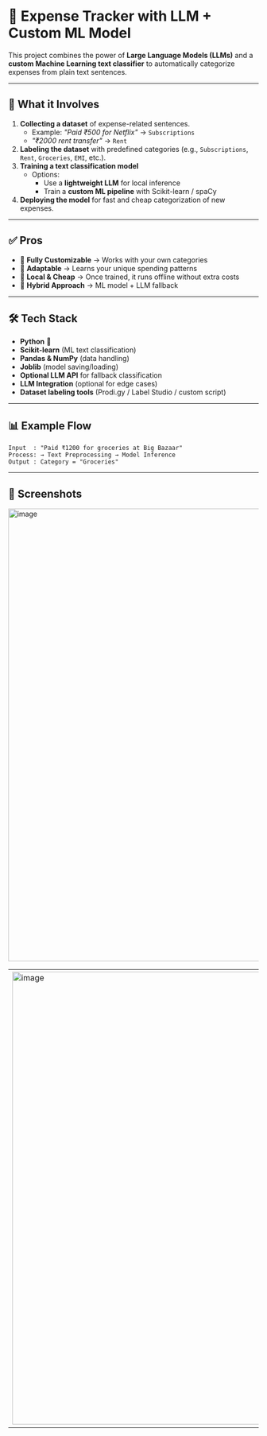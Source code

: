# 💸 Expense Tracker with LLM + Custom ML Model

This project combines the power of **Large Language Models (LLMs)** and a **custom Machine Learning text classifier** to automatically categorize expenses from plain text sentences.  

---

## 🚀 What it Involves
1. **Collecting a dataset** of expense-related sentences.  
   - Example: *"Paid ₹500 for Netflix"* → `Subscriptions`  
   - *"₹2000 rent transfer"* → `Rent`  
2. **Labeling the dataset** with predefined categories (e.g., `Subscriptions`, `Rent`, `Groceries`, `EMI`, etc.).  
3. **Training a text classification model**  
   - Options: 
     - Use a **lightweight LLM** for local inference  
     - Train a **custom ML pipeline** with Scikit-learn / spaCy 
4. **Deploying the model** for fast and cheap categorization of new expenses.

---

## ✅ Pros
- 🔹 **Fully Customizable** → Works with your own categories  
- 🔹 **Adaptable** → Learns your unique spending patterns  
- 🔹 **Local & Cheap** → Once trained, it runs offline without extra costs  
- 🔹 **Hybrid Approach** → ML model + LLM fallback  

---

## 🛠️ Tech Stack
- **Python** 🐍  
- **Scikit-learn** (ML text classification)  
- **Pandas & NumPy** (data handling)  
- **Joblib** (model saving/loading)  
- **Optional LLM API** for fallback classification
- **LLM Integration** (optional for edge cases)
- **Dataset labeling tools** (Prodi.gy / Label Studio / custom script)

---

## 📊 Example Flow
```text
Input  : "Paid ₹1200 for groceries at Big Bazaar"
Process: → Text Preprocessing → Model Inference  
Output : Category = "Groceries"
```
---

## 📸 Screenshots

<table>
  <tr>
    <td><img width="1907" height="911" alt="image" src="https://github.com/user-attachments/assets/57dd1289-2997-4c0c-b5bb-186aeb7f5b0e"/></td>
    <td><img width="1901" height="912" alt="image" src="https://github.com/user-attachments/assets/59b9c66b-d85b-4a3c-b9f9-9abc6950ab9b" /></td>
    <td><img width="1905" height="915" alt="image" src="https://github.com/user-attachments/assets/7b42f634-81b0-459e-94a5-802dba181ed9" /></td>
   <td><img src="screenshots/summary.png" alt="Summary" width="300"/></td>
<img width="1907" height="911" alt="image" src="https://github.com/user-attachments/assets/16d1b2f5-5b50-4cb8-bef1-c5c824c28491" />

  </tr>
</table>

